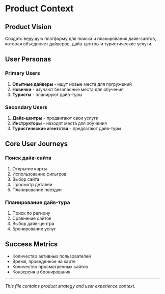 # Product Context

## Product Vision
Создать ведущую платформу для поиска и планирования дайв-сайтов, которая объединяет дайверов, дайв-центры и туристические услуги.

## User Personas

### Primary Users
1. **Опытные дайверы** - ищут новые места для погружений
2. **Новички** - изучают безопасные места для обучения
3. **Туристы** - планируют дайв-туры

### Secondary Users
1. **Дайв-центры** - продвигают свои услуги
2. **Инструкторы** - находят места для обучения
3. **Туристические агентства** - предлагают дайв-туры

## Core User Journeys

### Поиск дайв-сайта
1. Открытие карты
2. Использование фильтров
3. Выбор сайта
4. Просмотр деталей
5. Планирование поездки

### Планирование дайв-тура
1. Поиск по региону
2. Сравнение сайтов
3. Выбор дайв-центра
4. Бронирование услуг

## Success Metrics
- Количество активных пользователей
- Время, проведенное на карте
- Количество просмотренных сайтов
- Конверсия в бронирования

---
*This file contains product strategy and user experience context.*
